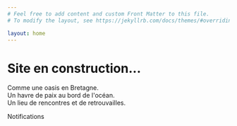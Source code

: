 ```yaml
---
# Feel free to add content and custom Front Matter to this file.
# To modify the layout, see https://jekyllrb.com/docs/themes/#overriding-theme-defaults

layout: home
---
```

# Site en construction...  
Comme une oasis en Bretagne.  
Un havre de paix au bord de l'océan.  
Un lieu de rencontres et de retrouvailles.

<span class="badge" data-badge="8">
  Notifications
</span>
